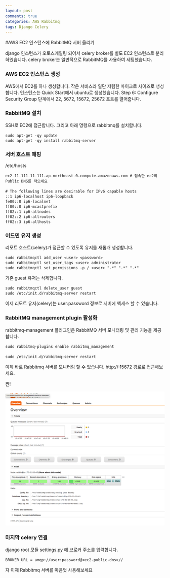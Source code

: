 ```yaml
---
layout: post
comments: true
categories: AWS Rabbitmq
tags: Django Celery
---
```


#AWS EC2 인스턴스에 RabbitMQ 서버 올리기

django 인스턴스가 오토스케일링 되어서 celery broker를 별도 EC2 인스턴스로 분리하였습니다. celery broker는 일반적으로 RabbitMQ를 사용하여 세팅했습니다.


### AWS EC2 인스턴스 생성

AWS에서 EC2를 하나 생성합니다. 작은 서비스라 일단 저렴한 마이크로 사이즈로 생성합니다. 인스턴스는 Quick Start에서 ubuntu로 생성했습니다. 
Step 6: Configure Security Group 단계에서 22, 5672, 15672, 25672 포트를 열어줍니다.

### RabbitMQ 설치

SSH로 EC2에 접근합니다. 그리고 아래 명령으로 rabbitmq를 설치합니다.

```
sudo apt-get -qy update
sudo apt-get -qy install rabbitmq-server
```

### 서버 호스트 매핑

/etc/hosts

```
ec2-11-111-11-111.ap-northeast-0.compute.amazonaws.com # 접속한 ec2의 Public DNS를 적으세요

# The following lines are desirable for IPv6 capable hosts
::1 ip6-localhost ip6-loopback
fe00::0 ip6-localnet
ff00::0 ip6-mcastprefix
ff02::1 ip6-allnodes
ff02::2 ip6-allrouters
ff02::3 ip6-allhosts                                              
```


### 어드민 유저 생성

리모트 호스트(celery)가 접근할 수 있도록 유저를 새롭개 생성합니다.

```
sudo rabbitmqctl add_user <user> <password>
sudo rabbitmqctl set_user_tags <user> administrator
sudo rabbitmqctl set_permissions -p / <user> ".*" ".*" ".*"
```

기존 guest 유저는 삭제합니다.

```
sudo rabbitmqctl delete_user guest
sudo /etc/init.d/rabbitmq-server restart
```

이제 리모트 유저(celery)는 user:password 정보로 서버에 엑세스 할 수 있습니다. 


### RabbitMQ management plugin 활성화

rabbitmq-management 플러그인은 RabbitMQ 서버 모니터링 및 관리 기능을 제공합니다.

```
sudo rabbitmq-plugins enable rabbitmq_management

sudo /etc/init.d/rabbitmq-server restart
```

이제 바로 Rabbitmq 서버를 모니터링 할 수 있습니다.
http://<ec2-public-dns>:15672 경로로 접근해보세요.

짠!

![rabbitmq management](/assets/rabbitmq-management.png)

### 마지막 celery 연결

django root 모듈 settings.py 에 브로커 주소를 입력합니다.

```
BROKER_URL = amqp://user:password@<ec2-public-dns>//
```

자 이제 Rabbitmq 서버를 마음껏 사용해보세요
